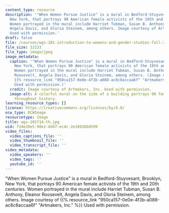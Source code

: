 ```yaml
---
content_type: resource
description: '"When Women Pursue Justice" is a mural in Bedford-Stuyvesant, Brooklyn,
  New York, that portrays 90 American female activists of the 19th and 20th centuries.
  Women portrayed in the mural include Harriet Tubman, Susan B. Anthony, Eleanor Roosevelt,
  Angela Davis, and Gloria Steinem, among others. Image courtesy of Artmakers, Inc.
  Used with permission.'
draft: false
file: /courses/wgs-101-introduction-to-womens-and-gender-studies-fall-2014/f34e20e590e2dd47ec4c2e189260d599_wgs-101f14-th.jpg
file_size: 12133
file_type: image/jpeg
image_metadata:
  caption: '"When Women Pursue Justice" is a mural in Bedford-Stuyvesant, Brooklyn,
    New York, that portrays 90 American female activists of the 19th and 20th centuries.
    Women portrayed in the mural include Harriet Tubman, Susan B. Anthony, Eleanor
    Roosevelt, Angela Davis, and Gloria Steinem, among others. (Image courtesy of
    {{% resource_link "950ca157-0e0e-4f3b-a088-ac8c8accaa6f" "Artmakers" %}}, Inc.
    Used with permission.)'
  credit: Image courtesy of Artmakers, Inc. Used with permission.
  image-alt: A colorful mural on the side of a building portrays 90 female activists
    throughout history.
learning_resource_types: []
license: https://creativecommons.org/licenses/by/4.0/
ocw_type: OCWImage
resourcetype: Image
title: wgs-101f14-th.jpg
uid: f34e20e5-90e2-dd47-ec4c-2e189260d599
video_files:
  video_captions_file: ''
  video_thumbnail_file: ''
  video_transcript_file: ''
video_metadata:
  video_speakers: ''
  video_tags: ''
  youtube_id: ''
---
```

"When Women Pursue Justice" is a mural in Bedford-Stuyvesant, Brooklyn, New York, that portrays 90 American female activists of the 19th and 20th centuries. Women portrayed in the mural include Harriet Tubman, Susan B. Anthony, Eleanor Roosevelt, Angela Davis, and Gloria Steinem, among others. Image courtesy of {{% resource_link "950ca157-0e0e-4f3b-a088-ac8c8accaa6f" "Artmakers, Inc." %}} Used with permission.